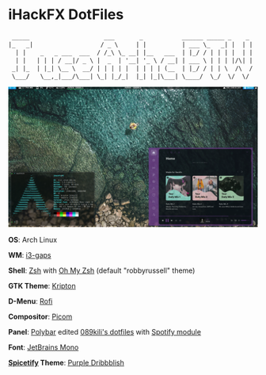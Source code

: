 # iHackFX DotFiles

```
 _____                     ___       _           ______ _____ _    _ 
|_   _|                   / _ \     | |          | ___ \_   _| |  | |
  | |    _   _ ___  ___  / /_\ \_ __| |__   ___  | |_/ / | | | |  | |
  | |   | | | / __|/ _ \ |  _  | '__| '_ \ / __| | ___ \ | | | |/\| |
 _| |_  | |_| \__ \  __/ | | | | |  | | | | (__  | |_/ / | | \  /\  /
 \___/   \__,_|___/\___| \_| |_/_|  |_| |_|\___| \____/  \_/  \/  \/ 
```                                                                  

![Screenshot](screenshot.png?raw=true)

**OS**: Arch Linux

**WM**: [i3-gaps](https://github.com/Airblader/i3)

**Shell**: [Zsh](https://www.zsh.org/) with [Oh My Zsh](https://github.com/ohmyzsh/ohmyzsh) (default "robbyrussell" theme)

**GTK Theme**: [Kripton](https://github.com/EliverLara/Kripton)

**D-Menu**: [Rofi](https://github.com/davatorium/rofi) 

**Compositor**: [Picom](https://github.com/yshui/picom)

**Panel**: [Polybar](https://github.com/polybar/polybar) edited [089kili's dotfiles](https://github.com/089kili/dotfiles) with [Spotify module](https://github.com/Jvanrhijn/polybar-spotify)

**Font**: [JetBrains Mono](https://www.jetbrains.com/lp/mono/)

**[Spicetify](https://github.com/khanhas/spicetify-cli) Theme**: [Purple Dribbblish](https://github.com/morpheusthewhite/spicetify-themes/tree/master/Dribbblish)